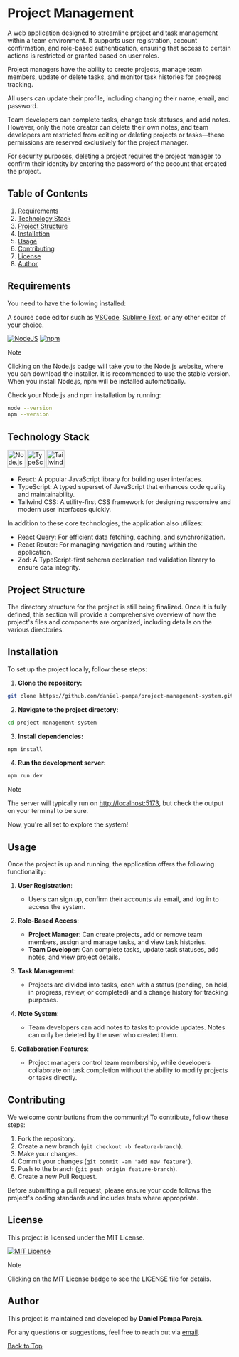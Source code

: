 # Project Management

A web application designed to streamline project and task management within a team environment. It supports user registration, account confirmation, and role-based authentication, ensuring that access to certain actions is restricted or granted based on user roles.

Project managers have the ability to create projects, manage team members, update or delete tasks, and monitor task histories for progress tracking.

All users can update their profile, including changing their name, email, and password.

Team developers can complete tasks, change task statuses, and add notes. However, only the note creator can delete their own notes, and team developers are restricted from editing or deleting projects or tasks—these permissions are reserved exclusively for the project manager.

For security purposes, deleting a project requires the project manager to confirm their identity by entering the password of the account that created the project.

## Table of Contents

1. [Requirements](#requirements)
2. [Technology Stack](#technology-stack)
3. [Project Structure](#project-structure)
4. [Installation](#installation)
5. [Usage](#usage)
6. [Contributing](#contributing)
7. [License](#license)
8. [Author](#author)

## Requirements

You need to have the following installed:

A source code editor such as [VSCode](https://code.visualstudio.com/), [Sublime Text](https://www.sublimetext.com/), or any other editor of your choice.

[![NodeJS](https://img.shields.io/badge/Node.js-6DA55F.svg?style=flat&logo=node.js&logoColor=white)](https://nodejs.org/en)
[![npm](https://img.shields.io/badge/npm-%23CB3837.svg?style=flat&logo=npm&logoColor=white)](https://www.npmjs.com/)

> [!NOTE]
> Clicking on the Node.js badge will take you to the Node.js website, where you can download the installer. It is recommended to use the stable version. When you install Node.js, npm will be installed automatically.

Check your Node.js and npm installation by running:

```bash
node --version
npm --version
```

## Technology Stack

<p>
  <img src="https://skillicons.dev/icons?i=react" alt="Node.js" width="40" height="40" />
  <img src="https://skillicons.dev/icons?i=ts" alt="TypeScript" width="40" height="40" />
  <img src="https://skillicons.dev/icons?i=tailwind" alt="Tailwind CSS" width="40" height="40" />
</p>

- React: A popular JavaScript library for building user interfaces.
- TypeScript: A typed superset of JavaScript that enhances code quality and maintainability.
- Tailwind CSS: A utility-first CSS framework for designing responsive and modern user interfaces quickly.

In addition to these core technologies, the application also utilizes:

- React Query: For efficient data fetching, caching, and synchronization.
- React Router: For managing navigation and routing within the application.
- Zod: A TypeScript-first schema declaration and validation library to ensure data integrity.

## Project Structure

The directory structure for the project is still being finalized. Once it is fully defined, this section will provide a comprehensive overview of how the project's files and components are organized, including details on the various directories.

## Installation

To set up the project locally, follow these steps:

1. **Clone the repository:**

```bash
git clone https://github.com/daniel-pompa/project-management-system.git
```

2. **Navigate to the project directory:**

```bash
cd project-management-system
```

3. **Install dependencies:**

```bash
npm install
```

4. **Run the development server:**

```bash
npm run dev
```

> [!NOTE]
> The server will typically run on <http://localhost:5173>, but check the output on your terminal to be sure.

Now, you're all set to explore the system!

## Usage

Once the project is up and running, the application offers the following functionality:

1. **User Registration**:
   - Users can sign up, confirm their accounts via email, and log in to access the system.

2. **Role-Based Access**:
   - **Project Manager**: Can create projects, add or remove team members, assign and manage tasks, and view task histories.
   - **Team Developer**: Can complete tasks, update task statuses, add notes, and view project details.

3. **Task Management**:
   - Projects are divided into tasks, each with a status (pending, on hold, in progress, review, or completed) and a change history for tracking purposes.

4. **Note System**:
   - Team developers can add notes to tasks to provide updates. Notes can only be deleted by the user who created them.

5. **Collaboration Features**:
   - Project managers control team membership, while developers collaborate on task completion without the ability to modify projects or tasks directly.

## Contributing

We welcome contributions from the community! To contribute, follow these steps:

1. Fork the repository.
2. Create a new branch (`git checkout -b feature-branch`).
3. Make your changes.
4. Commit your changes (`git commit -am 'add new feature'`).
5. Push to the branch (`git push origin feature-branch`).
6. Create a new Pull Request.

Before submitting a pull request, please ensure your code follows the project's coding standards and includes tests where appropriate.

## License

This project is licensed under the MIT License.

[![MIT License](https://img.shields.io/badge/License-MIT-brightgreen.svg)](https://choosealicense.com/licenses/mit/)

> [!NOTE]
> Clicking on the MIT License badge to see the LICENSE file for details.

## Author

This project is maintained and developed by **Daniel Pompa Pareja**.

For any questions or suggestions, feel free to reach out via [email](mailto:daniel.40.pompa@gmail.com).

[Back to Top](#table-of-contents)
